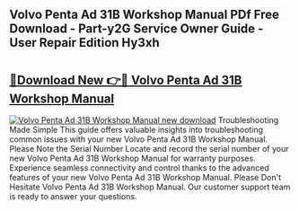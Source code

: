 ## Volvo Penta Ad 31B Workshop Manual PDf Free Download - Part-y2G Service Owner Guide - User Repair Edition Hy3xh

# <h2><a href="http://bc84773.oget.top/?id=Volvo+Penta+Ad+31B+Workshop+Manual">🔗Download New 👉🔴 Volvo Penta Ad 31B Workshop Manual</a></h2>

[![Volvo Penta Ad 31B Workshop Manual new download](https://i.imgur.com/5g1atiW.png)](http://bc84773.oget.top/?id=Volvo+Penta+Ad+31B+Workshop+Manual)
Troubleshooting Made Simple This guide offers valuable insights into troubleshooting common issues with your new Volvo Penta Ad 31B Workshop Manual. Please Note the Serial Number Locate and record the serial number of your new Volvo Penta Ad 31B Workshop Manual for warranty purposes. Experience seamless connectivity and control thanks to the advanced features of your new Volvo Penta Ad 31B Workshop Manual. Please Don't Hesitate Volvo Penta Ad 31B Workshop Manual. Our customer support team is ready to answer your questions.
